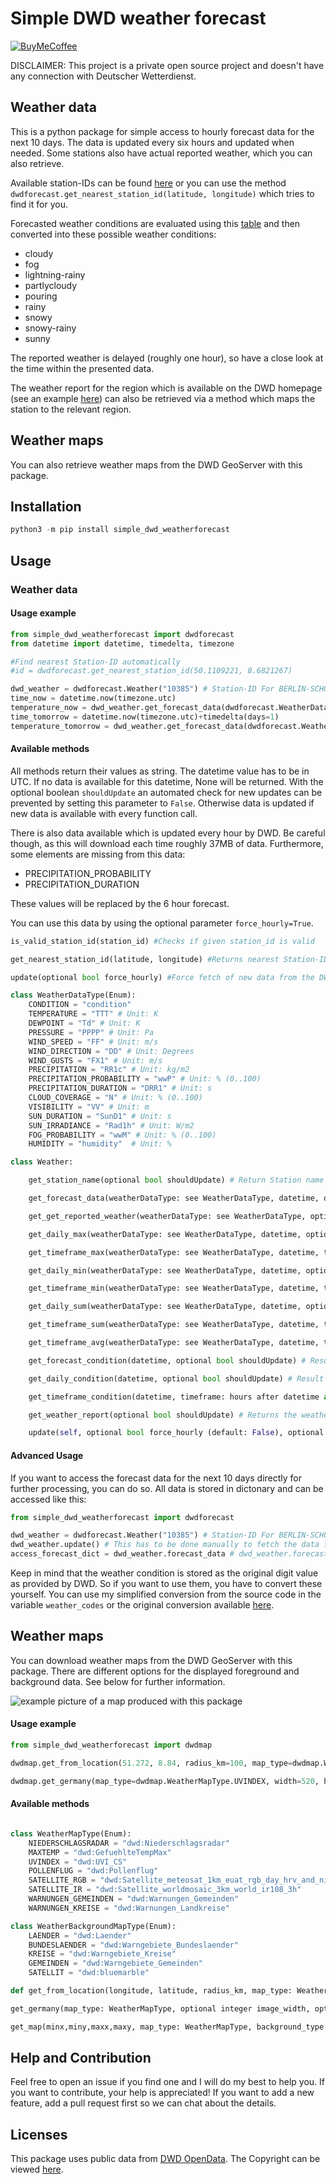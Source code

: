 # Simple DWD weather forecast

[![BuyMeCoffee][buymecoffeebadge]][buymecoffee]

DISCLAIMER: This project is a private open source project and doesn't have any connection with Deutscher Wetterdienst.

## Weather data

This is a python package for simple access to hourly forecast data for the next 10 days. The data is updated every six hours and updated when needed. Some stations also have actual reported weather, which you can also retrieve.

Available station-IDs can be found [here](simple_dwd_weatherforecast/stations.json) or you can use the method `dwdforecast.get_nearest_station_id(latitude, longitude)` which tries to find it for you.

Forecasted weather conditions are evaluated using this [table](https://www.dwd.de/DE/leistungen/opendata/help/schluessel_datenformate/kml/mosmix_element_weather_xls.xlsx?__blob=publicationFile&v=4) and then converted into these possible weather conditions:

- cloudy
- fog
- lightning-rainy
- partlycloudy
- pouring
- rainy
- snowy
- snowy-rainy
- sunny

The reported weather is delayed (roughly one hour), so have a close look at the time within the presented data.

The weather report for the region which is available on the DWD homepage (see an example [here](https://www.dwd.de/DWD/wetter/wv_allg/deutschland/text/vhdl13_dwoh.html)) can also be retrieved via a method which maps the station to the relevant region.

## Weather maps

You can also retrieve weather maps from the DWD GeoServer with this package.

## Installation

```python
python3 -m pip install simple_dwd_weatherforecast
```

## Usage

### Weather data

#### Usage example
```python
from simple_dwd_weatherforecast import dwdforecast
from datetime import datetime, timedelta, timezone

#Find nearest Station-ID automatically
#id = dwdforecast.get_nearest_station_id(50.1109221, 8.6821267)

dwd_weather = dwdforecast.Weather("10385") # Station-ID For BERLIN-SCHOENEFELD
time_now = datetime.now(timezone.utc)
temperature_now = dwd_weather.get_forecast_data(dwdforecast.WeatherDataType.TEMPERATURE, time_now)
time_tomorrow = datetime.now(timezone.utc)+timedelta(days=1)
temperature_tomorrow = dwd_weather.get_forecast_data(dwdforecast.WeatherDataType.TEMPERATURE, time_tomorrow)
```

#### Available methods

All methods return their values as string. The datetime value has to be in UTC. If no data is available for this datetime, None will be returned. With the optional boolean `shouldUpdate` an automated check for new updates can be prevented by setting this parameter to `False`. Otherwise data is updated if new data is available with every function call.

There is also data available which is updated every hour by DWD. Be careful though, as this will download each time roughly 37MB of data. Furthermore, some elements are missing from this data:
- PRECIPITATION_PROBABILITY
- PRECIPITATION_DURATION

These values will be replaced by the 6 hour forecast.

You can use this data by using the optional parameter `force_hourly=True`.

```python
is_valid_station_id(station_id) #Checks if given station_id is valid

get_nearest_station_id(latitude, longitude) #Returns nearest Station-ID for the coordinates. latitude and longitude expect float values.

update(optional bool force_hourly) #Force fetch of new data from the DWD server. With this parameter set to True, there will be missing the precipitation forecast. See above.

class WeatherDataType(Enum):
    CONDITION = "condition"
    TEMPERATURE = "TTT" # Unit: K
    DEWPOINT = "Td" # Unit: K
    PRESSURE = "PPPP" # Unit: Pa
    WIND_SPEED = "FF" # Unit: m/s
    WIND_DIRECTION = "DD" # Unit: Degrees
    WIND_GUSTS = "FX1" # Unit: m/s
    PRECIPITATION = "RR1c" # Unit: kg/m2
    PRECIPITATION_PROBABILITY = "wwP" # Unit: % (0..100)
    PRECIPITATION_DURATION = "DRR1" # Unit: s
    CLOUD_COVERAGE = "N" # Unit: % (0..100)
    VISIBILITY = "VV" # Unit: m
    SUN_DURATION = "SunD1" # Unit: s
    SUN_IRRADIANCE = "Rad1h" # Unit: W/m2
    FOG_PROBABILITY = "wwM" # Unit: % (0..100)
    HUMIDITY = "humidity"  # Unit: %

class Weather:

    get_station_name(optional bool shouldUpdate) # Return Station name

    get_forecast_data(weatherDataType: see WeatherDataType, datetime, optional bool shouldUpdate) # Returns the requested weather data

    get_get_reported_weather(weatherDataType: see WeatherDataType, optional bool shouldUpdate) # Returns the latest actual reported value if available for this station

    get_daily_max(weatherDataType: see WeatherDataType, datetime, optional bool shouldUpdate) # Returns the maximum daily value

    get_timeframe_max(weatherDataType: see WeatherDataType, datetime, timeframe: hours after datetime as int, optional bool shouldUpdate) # Returns the maximum of that value within the time frame

    get_daily_min(weatherDataType: see WeatherDataType, datetime, optional bool shouldUpdate) # Returns the minimum daily value

    get_timeframe_min(weatherDataType: see WeatherDataType, datetime, timeframe: hours after datetime as int, optional bool shouldUpdate) # Returns the minimum of that value within the time frame

    get_daily_sum(weatherDataType: see WeatherDataType, datetime, optional bool shouldUpdate) # Returns the daily sum of that value

    get_timeframe_sum(weatherDataType: see WeatherDataType, datetime, timeframe: hours after datetime as int, optional bool shouldUpdate) # Returns the sum of that value within the time frame

    get_timeframe_avg(weatherDataType: see WeatherDataType, datetime, timeframe: hours after datetime as int, optional bool shouldUpdate) # Returns the average of that value within the time frame

    get_forecast_condition(datetime, optional bool shouldUpdate) # Result is condition as text

    get_daily_condition(datetime, optional bool shouldUpdate) # Result is an approximate "feeled" condition at this day

    get_timeframe_condition(datetime, timeframe: hours after datetime as int, optional bool shouldUpdate) # Result is an approximate "feeled" condition at this time frame

    get_weather_report(optional bool shouldUpdate) # Returns the weather report for the geographical region of the station as HTML

    update(self, optional bool force_hourly (default: False), optional bool with_forecast (default: True), optional bool with_measurements (default: False), optional bool with_report (default: False)) # Updates the weather data
```

#### Advanced Usage

If you want to access the forecast data for the next 10 days directly for further processing, you can do so. All data is stored in dictonary and can be accessed like this:

```python
from simple_dwd_weatherforecast import dwdforecast

dwd_weather​ ​=​ ​dwdforecast​.​Weather​(​"10385"​) # Station-ID For BERLIN-SCHOENEFELD​
dwd_weather.update() # This has to be done manually to fetch the data from the DWD server
access_forecast_dict = dwd_weather.forecast_data # dwd_weather.forecast_data contains the forecast as a dict
```

Keep in mind that the weather condition is stored as the original digit value as provided by DWD. So if you want to use them, you have to convert these yourself. You can use my simplified conversion from the source code in the variable `weather_codes` or the original conversion available [here](https://www.dwd.de/DE/leistungen/opendata/help/schluessel_datenformate/kml/mosmix_element_weather_xls.xlsx?__blob=publicationFile&v=4).

## Weather maps

You can download weather maps from the DWD GeoServer with this package. There are different options for the displayed foreground and background data. See below for further information.

![example picture of a map produced with this package](/map_example.png?raw=true "Example picture of a map produced with this package")

#### Usage example
```python
from simple_dwd_weatherforecast import dwdmap

dwdmap.get_from_location(51.272, 8.84, radius_km=100, map_type=dwdmap.WeatherMapType.NIEDERSCHLAGSRADAR, background_type=dwdmap.WeatherBackgroundMapType.BUNDESLAENDER, file_name="map.png")

dwdmap.get_germany(map_type=dwdmap.WeatherMapType.UVINDEX, width=520, height=580, filename="germany.png")
```

#### Available methods

```python

class WeatherMapType(Enum):
    NIEDERSCHLAGSRADAR = "dwd:Niederschlagsradar"
    MAXTEMP = "dwd:GefuehlteTempMax"
    UVINDEX = "dwd:UVI_CS"
    POLLENFLUG = "dwd:Pollenflug"
    SATELLITE_RGB = "dwd:Satellite_meteosat_1km_euat_rgb_day_hrv_and_night_ir108_3h"
    SATELLITE_IR = "dwd:Satellite_worldmosaic_3km_world_ir108_3h"
    WARNUNGEN_GEMEINDEN = "dwd:Warnungen_Gemeinden"
    WARNUNGEN_KREISE = "dwd:Warnungen_Landkreise"

class WeatherBackgroundMapType(Enum):
    LAENDER = "dwd:Laender"
    BUNDESLAENDER = "dwd:Warngebiete_Bundeslaender"
    KREISE = "dwd:Warngebiete_Kreise"
    GEMEINDEN = "dwd:Warngebiete_Gemeinden"
    SATELLIT = "dwd:bluemarble"

def get_from_location(longitude, latitude, radius_km, map_type: WeatherMapType, background_type: WeatherBackgroundMapType, optional integer image_width, optional integer image_height, optional string filename (default:"map.png")) #Saves map with given radius from coordinates

get_germany(map_type: WeatherMapType, optional integer image_width, optional integer image_height, optional string filename (default:"map.png")) #Saves map of whole germany

get_map(minx,miny,maxx,maxy, map_type: WeatherMapType, background_type: WeatherBackgroundMapType, optional integer image_width, optional integer image_height, optional string filename (default:"map.png")) #Map retrieval
```

## Help and Contribution

Feel free to open an issue if you find one and I will do my best to help you. If you want to contribute, your help is appreciated! If you want to add a new feature, add a pull request first so we can chat about the details.

## Licenses

This package uses public data from [DWD OpenData](https://www.dwd.de/DE/leistungen/opendata/opendata.html). The Copyright can be viewed [here](https://www.dwd.de/DE/service/copyright/copyright_node.html).

[buymecoffee]: https://www.buymeacoffee.com/FL550
[buymecoffeebadge]: https://img.shields.io/badge/buy%20me%20a%20coffee-donate-yellow?style=for-the-badge
